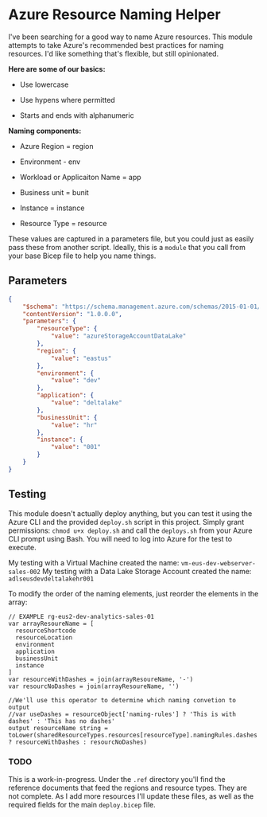 # Azure Resource Naming Helper

I've been searching for a good way to name Azure resources. This module attempts to take Azure's recommended best practices for naming resources. I'd like something that's flexible, but still opinionated.

**Here are some of our basics:**

* Use lowercase
  
* Use hypens where permitted

* Starts and ends with alphanumeric

**Naming components:**

* Azure Region = region

* Environment - env

* Workload or Applicaiton Name = app

* Business unit = bunit

* Instance = instance

* Resource Type = resource

These values are captured in a parameters file, but you could just as easily pass these from another script. Ideally, this is a `module` that you call from your base Bicep file to help you name things.

## Parameters

```json
{
    "$schema": "https://schema.management.azure.com/schemas/2015-01-01/deploymentParameters.json#",
    "contentVersion": "1.0.0.0",
    "parameters": {
        "resourceType": {
            "value": "azureStorageAccountDataLake"
        },
        "region": {
            "value": "eastus"
        },
        "environment": {
            "value": "dev"
        },
        "application": {
            "value": "deltalake"
        },
        "businessUnit": {
            "value": "hr"
        },
        "instance": {
            "value": "001"
        }
    }
}
```

## Testing

This module doesn't actually deploy anything, but you can test it using the Azure CLI and the provided `deploy.sh` script in this project. Simply grant permissions: `chmod u+x deploy.sh` and call the `deploys.sh` from your Azure CLI prompt using Bash. You will need to log into Azure for the test to execute.

My testing with a Virtual Machine created the name: `vm-eus-dev-webserver-sales-002`
My testing with a Data Lake Storage Account created the name: `adlseusdevdeltalakehr001`

To modify the order of the naming elements, just reorder the elements in the array:

```bicep
// EXAMPLE rg-eus2-dev-analytics-sales-01
var arrayResoureName = [
  resourceShortcode
  resourceLocation
  environment
  application
  businessUnit
  instance
]
var resourceWithDashes = join(arrayResoureName, '-')
var resourcNoDashes = join(arrayResoureName, '')

//We'll use this operator to determine which naming convetion to output
//var useDashes = resourceObject['naming-rules'] ? 'This is with dashes' : 'This has no dashes'
output resourceName string = toLower(sharedResourceTypes.resources[resourceType].namingRules.dashes ? resourceWithDashes : resourcNoDashes)
```

### TODO

This is a work-in-progress. Under the `.ref` directory you'll find the reference documents that feed the regions and resource types. They are not complete. As I add more resources I'll update these files, as well as the required fields for the main `deploy.bicep` file.

